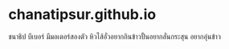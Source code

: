 # chanatipsur.github.io
ชนาธิป บีเบอร์ มีมอเตอร์สองตัว 
หิวไส้อั่วอยากกินข้าวปั้นอยากลั่นกระสุน 
อยากอุ่นข้าว